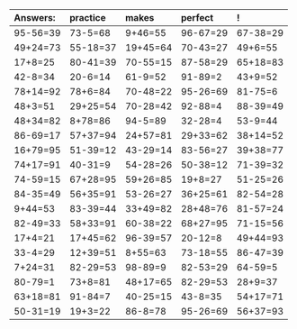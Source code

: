 | Answers: | practice | makes | perfect | ! |
| :--- | :--- | :--- | :--- | :--- |
| 95-56=39 | 73-5=68 | 9+46=55 | 96-67=29 | 67-38=29 | 
| 49+24=73 | 55-18=37 | 19+45=64 | 70-43=27 | 49+6=55 | 
| 17+8=25 | 80-41=39 | 70-55=15 | 87-58=29 | 65+18=83 | 
| 42-8=34 | 20-6=14 | 61-9=52 | 91-89=2 | 43+9=52 | 
| 78+14=92 | 78+6=84 | 70-48=22 | 95-26=69 | 81-75=6 | 
| 48+3=51 | 29+25=54 | 70-28=42 | 92-88=4 | 88-39=49 | 
| 48+34=82 | 8+78=86 | 94-5=89 | 32-28=4 | 53-9=44 | 
| 86-69=17 | 57+37=94 | 24+57=81 | 29+33=62 | 38+14=52 | 
| 16+79=95 | 51-39=12 | 43-29=14 | 83-56=27 | 39+38=77 | 
| 74+17=91 | 40-31=9 | 54-28=26 | 50-38=12 | 71-39=32 | 
| 74-59=15 | 67+28=95 | 59+26=85 | 19+8=27 | 51-25=26 | 
| 84-35=49 | 56+35=91 | 53-26=27 | 36+25=61 | 82-54=28 | 
| 9+44=53 | 83-39=44 | 33+49=82 | 28+48=76 | 81-57=24 | 
| 82-49=33 | 58+33=91 | 60-38=22 | 68+27=95 | 71-15=56 | 
| 17+4=21 | 17+45=62 | 96-39=57 | 20-12=8 | 49+44=93 | 
| 33-4=29 | 12+39=51 | 8+55=63 | 73-18=55 | 86-47=39 | 
| 7+24=31 | 82-29=53 | 98-89=9 | 82-53=29 | 64-59=5 | 
| 80-79=1 | 73+8=81 | 48+17=65 | 82-29=53 | 28+9=37 | 
| 63+18=81 | 91-84=7 | 40-25=15 | 43-8=35 | 54+17=71 | 
| 50-31=19 | 19+3=22 | 86-8=78 | 95-26=69 | 56+37=93 | 
